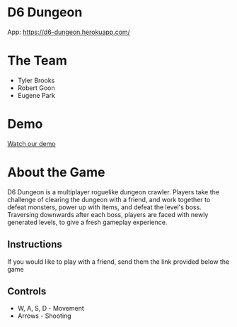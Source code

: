 # D6 Dungeon

App: https://d6-dungeon.herokuapp.com/

# The Team

* Tyler Brooks
* Robert Goon
* Eugene Park

# Demo

[Watch our demo](https://www.youtube.com/watch?v=jyIGsvEfwPQ&index=14&list=PLx0iOsdUOUmk32FPcDXLqb2gzWR-oysBw&t=0s)

# About the Game

D6 Dungeon is a multiplayer roguelike dungeon crawler. Players take the challenge of clearing the dungeon with a friend, and work together to defeat monsters, power up with items, and defeat the level's boss. Traversing downwards after each boss, players are faced with newly generated levels, to give a fresh gameplay experience.

## Instructions

If you would like to play with a friend, send them the link provided below the game

## Controls

* W, A, S, D - Movement
* Arrows - Shooting
